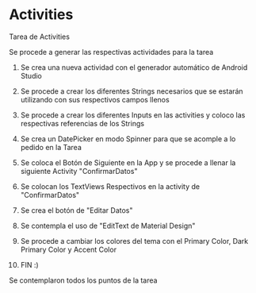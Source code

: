 # Activities
Tarea de Activities

Se procede a generar las respectivas actividades para la tarea

1) Se crea una nueva actividad con el generador automático de Android Studio

2) Se procede a crear los diferentes Strings necesarios que se estarán utilizando con sus respectivos campos llenos

3) Se procede a crear los diferentes Inputs en las activities y coloco las respectivas referencias de los Strings

4) Se crea un DatePicker en modo Spinner para que se acomple a lo pedido en la Tarea

5) Se coloca el Botón de Siguiente en la App y se procede a llenar la siguiente Activity "ConfirmarDatos"

6) Se colocan los TextViews Respectivos en la activity de "ConfirmarDatos"

7) Se crea el botón de "Editar Datos"

8) Se contempla el uso de "EditText de Material Design"

9) Se procede a cambiar los colores del tema con el Primary Color, Dark Primary Color y Accent Color

10) FIN :)

Se contemplaron todos los puntos de la tarea




